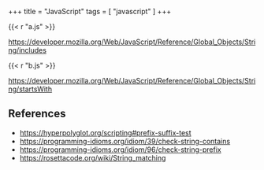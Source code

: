 +++
title = "JavaScript"
tags = [ "javascript" ]
+++

{{< r "a.js" >}}

<https://developer.mozilla.org/Web/JavaScript/Reference/Global_Objects/String/includes>

{{< r "b.js" >}}

<https://developer.mozilla.org/Web/JavaScript/Reference/Global_Objects/String/startsWith>

## References

- <https://hyperpolyglot.org/scripting#prefix-suffix-test>
- <https://programming-idioms.org/idiom/39/check-string-contains>
- <https://programming-idioms.org/idiom/96/check-string-prefix>
- <https://rosettacode.org/wiki/String_matching>
